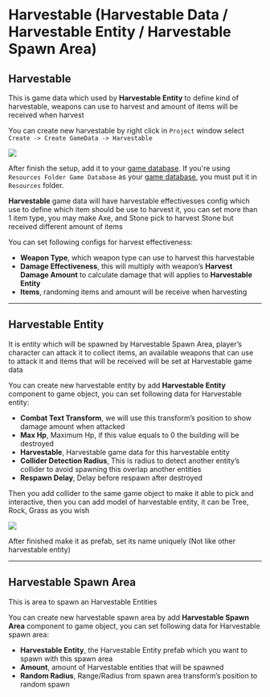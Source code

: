 # Harvestable (Harvestable Data / Harvestable Entity / Harvestable Spawn Area)

## Harvestable

This is game data which used by **Harvestable Entity** to define kind of harvestable, weapons can use to harvest and amount of items will be received when harvest

You can create new harvestable by right click in `Project` window select   
`Create -> Create GameData -> Harvestable`

![](https://cdn-images-1.medium.com/max/1600/0*u9lwzwlIoFWyeXu5)

After finish the setup, add it to your [game database](pages/103-game-database.md). If you're using `Resources Folder Game Database` as your [game database](pages/103-game-database.md), you must put it in `Resources` folder.

**Harvestable** game data will have harvestable effectivesses config which use to define which item should be use to harvest it, you can set more than 1 item type, you may make Axe, and Stone pick to harvest Stone but received different amount of items

You can set following configs for harvest effectiveness:

*   **Weapon Type**, which weapon type can use to harvest this harvestable
*   **Damage Effectiveness**, this will multiply with weapon’s **Harvest Damage Amount** to calculate damage that will applies to **Harvestable Entity**
*   **Items**, randoming items and amount will be receive when harvesting

* * *

## Harvestable Entity

It is entity which will be spawned by Harvestable Spawn Area, player’s character can attack it to collect items, an available weapons that can use to attack it and items that will be received will be set at Harvestable game data

You can create new harvestable entity by add **Harvestable Entity** component to game object, you can set following data for Harvestable entity:

*   **Combat Text Transform**, we will use this transform’s position to show damage amount when attacked
*   **Max Hp**, Maximum Hp, if this value equals to 0 the building will be destroyed
*   **Harvestable**, Harvestable game data for this harvestable entity
*   **Collider Detection Radius**, This is radius to detect another entity’s collider to avoid spawning this overlap another entities
*   **Respawn Delay**, Delay before respawn after destroyed

Then you add collider to the same game object to make it able to pick and interactive, then you can add model of harvestable entity, it can be Tree, Rock, Grass as you wish

![](https://cdn-images-1.medium.com/max/1600/0*fYDeNbdjNqnb66Uk)

After finished make it as prefab, set its name uniquely (Not like other harvestable entity)

* * *

## Harvestable Spawn Area

This is area to spawn an Harvestable Entities

You can create new harvestable spawn area by add **Harvestable Spawn Area** component to game object, you can set following data for Harvestable spawn area:

*   **Harvestable Entity**, the Harvestable Entity prefab which you want to spawn with this spawn area
*   **Amount**, amount of Harvestable entities that will be spawned
*   **Random Radius**, Range/Radius from spawn area transform’s position to random spawn
<!--stackedit_data:
eyJoaXN0b3J5IjpbNjg1NTQ1MjgzXX0=
-->